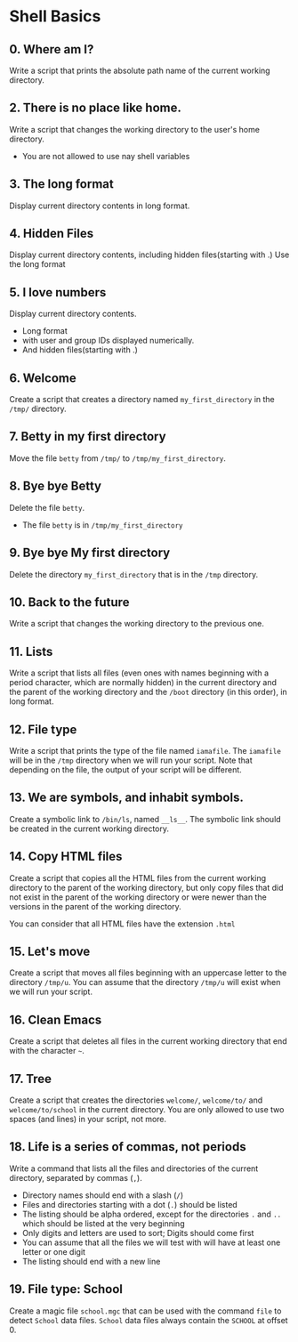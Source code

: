 # Shell Basics
## 0. Where am I? 
Write a script that prints the absolute path name of the current working directory. 
## 2. There is no place like home. 
Write a script that changes the working directory to the user's home directory. 
* You are not allowed to use nay shell variables
## 3. The long format
Display current directory contents in long format. 
## 4. Hidden Files
Display current directory contents, including hidden files(starting with .) Use the long format
## 5. I love numbers
Display current directory contents. 
* Long format
* with user and group IDs displayed numerically. 
* And hidden files(starting with .)
## 6. Welcome
Create a script that creates a directory named `my_first_directory` in the `/tmp/` directory. 
## 7. Betty in my first directory
Move the file `betty` from `/tmp/` to `/tmp/my_first_directory`. 
## 8. Bye bye Betty 
Delete the file `betty`. 
* The file `betty` is in `/tmp/my_first_directory`
## 9. Bye bye My first directory
Delete the directory `my_first_directory` that is in the `/tmp` directory. 
## 10. Back to the future
Write a script that changes the working directory to the previous one. 
## 11. Lists 
Write a script that lists all files (even ones with names beginning with a period character, which are normally hidden) in the current directory and the parent of the working directory and the `/boot` directory (in this order), in long format. 
## 12. File type
Write a script that prints the type of the file named `iamafile`. The `iamafile` will be in the `/tmp` directory when we will run your script. 
Note that depending on the file, the output of your script will be different. 
## 13. We are symbols, and inhabit symbols. 
Create a symbolic link to `/bin/ls`, named `__ls__`. The symbolic link should be created in the current working directory. 
## 14. Copy HTML files
Create a script that copies all the HTML files from the current working directory to the parent of the working directory, but only copy files that did not exist in the parent of the working directory or were newer than the versions in the parent of the working directory. 

You can consider that all HTML files have the extension `.html`
## 15. Let's move
Create a script that moves all files beginning with an uppercase letter to the directory `/tmp/u`. 
You can assume that the directory `/tmp/u` will exist when we will run your script. 
## 16. Clean Emacs
Create a script that deletes all files in the current working directory that end with the character `~`. 
## 17. Tree
Create a script that creates the directories `welcome/`, `welcome/to/` and `welcome/to/school` in the current directory. 
You are only allowed to use two spaces (and lines) in your script, not more. 
## 18. Life is a series of commas, not periods
Write a command that lists all the files and directories of the current directory, separated by commas (`,`). 
* Directory names should end with a slash (`/`)
* Files and directories starting with a dot (`.`) should be listed
* The listing should be alpha ordered, except for the directories `.` and `..` which should be listed at the very beginning
* Only digits and letters are used to sort; Digits should come first
* You can assume that all the files we will test with will have at least one letter or one digit
* The listing should end with a new line
## 19. File type: School
Create a magic file `school.mgc` that can be used with the command `file` to detect `School` data files. `School` data files always contain the `SCHOOL` at offset 0. 